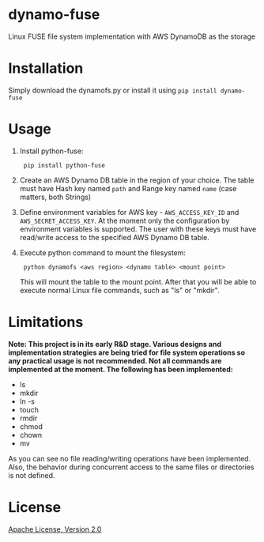 dynamo-fuse
===========

Linux FUSE file system implementation with AWS DynamoDB as the storage

Installation
============

Simply download the dynamofs.py or install it using `pip install dynamo-fuse`

Usage
=====

1. Install python-fuse:

        pip install python-fuse

2. Create an AWS Dynamo DB table in the region of your choice. The table must have Hash key named `path` and Range key named `name` (case matters, both Strings)

3. Define environment variables for AWS key - `AWS_ACCESS_KEY_ID` and `AWS_SECRET_ACCESS_KEY`. At the moment only the configuration by environment variables is supported.
The user with these keys must have read/write access to the specified AWS Dynamo DB table.

4. Execute python command to mount the filesystem:

        python dynamofs <aws region> <dynamo table> <mount point>

   This will mount the table to the mount point. After that you will be able to execute normal Linux file commands, such as "ls" or "mkdir".

Limitations
===========

**Note: This project is in its early R&D stage. Various designs and implementation strategies are being tried for file system operations
so any practical usage is not recommended. Not all commands are implemented at the moment. The following has been implemented:**

- ls
- mkdir
- ln -s
- touch
- rmdir
- chmod
- chown
- mv

As you can see no file reading/writing operations have been implemented. Also, the behavior during concurrent access to the same files or directories is not defined.

License
=======

[Apache License, Version 2.0](http://www.apache.org/licenses/LICENSE-2.0)